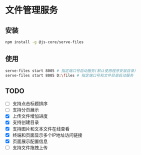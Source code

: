 # 文件管理服务

## 安装

```bash
npm install -g @js-core/serve-files
```

## 使用

```bash
serve-files start 8005 # 指定端口号启动服务(默认使用程序安装目录)
serve-files start 8005 D:\files # 指定端口号和文件目录启动服务
```

## TODO

- [ ] 支持点击标题排序
- [ ] 支持分页展示
- [x] 上传文件增加进度
- [x] 支持创建目录
- [x] 支持图片和文本文件在线查看
- [x] 终端和页面显示多个IP地址访问链接
- [x] 页面展示配置信息
- [ ] 支持文件拖拽上传

